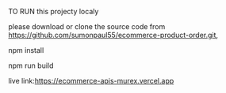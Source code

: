 TO RUN this projecty localy

please download or clone the source code from https://github.com/sumonpaul55/ecommerce-product-order.git,

npm install

npm run build

live link:https://ecommerce-apis-murex.vercel.app
